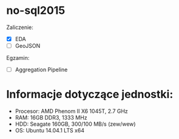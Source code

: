 # no-sql2015

Zaliczenie:
  - [X] EDA
  - [ ] GeoJSON

Egzamin:
  - [ ] Aggregation Pipeline

# Informacje dotyczące jednostki:
  - Procesor: AMD Phenom II X6 1045T, 2.7 GHz
  - RAM:      16GB DDR3, 1333 MHz
  - HDD:      Seagate 160GB, 300/100 MB/s (zew/wew)
  - OS:       Ubuntu 14.04.1 LTS x64
